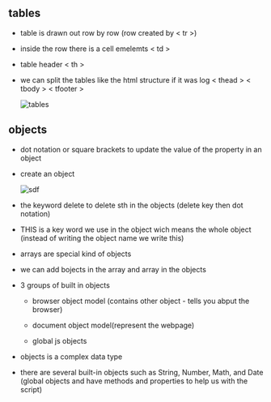 ## tables 

- table is drawn out row by row (row created by < tr >)

- inside the row there is a cell emelemts < td >

- table header < th >

- we can split the tables like the html structure if it was log < thead > < tbody > < tfooter >

  ![tables](https://flaviocopes.com/html-tables/no-styling.png)


## objects

- dot notation or square brackets to update the value of the property in an object

- create an object 

   ![sdf](https://skryvets.com/blog/2018/08/01/6-ways-to-create-a-javascript-object/6-ways-to-create-a-javascript-object.png)

- the keyword delete to delete sth in the objects (delete key then dot notation)

- THIS is a key word we use in the object wich means the whole object (instead of writing the object name we write this)

- arrays are special kind of objects

- we can add bojects in the array and array in the objects

- 3 groups of built in objects 
   
   - browser object model (contains other object - tells you abput the browser)

   - document object model(represent the webpage)

   - global js objects


- objects is a complex data type

- there are several built-in objects such as String, Number, Math, and Date (global objects and have methods and properties to help us with the script)



